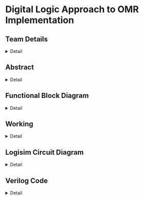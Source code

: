 # Digital Logic Approach to OMR Implementation

<!-- First Section -->
## Team Details
<details>
  <summary>Detail</summary>

  Semester: 3rd Semester, BTech CSE

  Section: S1

  Member-1: Atharva Atul Rege 231CS114 atharvaatulrege.231cs114@nitk.edu.in

  Member-2: B Sriram 231CS116 bsriram.231cs116@nitk.edu.in

  Member-3: Shreyas Lal  231CS156 shreyaslal.231cs156@nitk.edu.in
</details>

<!-- Second Section -->
## Abstract
<details>
  <summary>Detail</summary>

### Motivation
In modern education, fast and accurate automated evaluation of multiple-choice questions (MCQs) is crucial for efficiently managing large-scale assessments. Manual grading is time-consuming and prone to errors. Inspired by this challenge, we set out to build an Optical Mark Recognition (OMR) machine using digital logic that is both precise and efficient. Our motivation stems from the desire to create a practical solution that can be easily implemented in educational institutions with limited resources, providing them a reliable tool for automating the grading process.

### Problem Statement
The manual evaluation of hundreds or thousands of OMR answer sheets in large-scale examinations leads to delays and increased chances of human error. Existing OMR machines, though effective, are often expensive or too complex for smaller institutions to adopt. Our goal is to design a small-scale hardware-based OMR machine using basic digital logic circuits. Our system will scan the answer sheets, compare the student responses with pre-stored solutions, and grade them, displaying the total score for immediate and accurate evaluation.

### Features
- **Digital Memory Storage:** Correct answers are stored in D flip-flops, enabling real-time comparisons with scanned responses and allowing easy reset or updates for new exams.

- **Small-Scale OMR Scanner:** A built-in scanner unit allows the user to insert a hardcopy OMR sheet, where the system uses light-dependent resistors (LDRs) to detect marked answers sequentially.

- **Multiplexing for Question Handling:** A 16-to-1 multiplexer is used to select the correct stored answer from memory based on the question number, enabling seamless transitions during the scanning process.

- **Real-Time Comparison and Evaluation:** The scanned answers are compared to stored correct answers using a digital comparator, with a BCD counter tracking and incrementing the score. The total and positive scores are then displayed on seven-segment displays, providing immediate feedback.

- **Negative Marking:** Two counters track correct and incorrect answers, with the final score calculated by adding positive points and deducting for incorrect ones.
 
</details>


<!-- Third Section -->
## Functional Block Diagram
<details>
  <summary>Detail</summary>
  
![img](https://github.com/shreyaslal/Team-S1-T14-for-DDS-Miniproject-/blob/2b71653ce06b9bfd9641b9a40d2045c4f1e22ab0/Snapshots/S1-T14-BlockDiagram.svg)

</details>


<!-- Fourth Section -->
## Working
<details>
  <summary>Detail</summary>
This project is designed to calculate the final scores of scanned OMR answer sheets by comparing
them with pre-stored correct answers, which are set by the user initially. The score is determined by
awarding +1 for each correct answer and -1 for each incorrect answer. If the final score is negative,
it is displayed as 0; otherwise, the calculated score is shown. Each question has four options (A, B,
C, and D), with only one correct answer.



4-bit D-Flip Flops are used to store the correct answers, with each question having its own
corresponding D-Flip Flop to store the answer. This system is implemented for up to ten questions,
but the number of questions can be scaled as needed. Additionally, we can choose to evaluate fewer
than ten questions for a particular exam if required.


There are four 16:1 multiplexers, one for each option, with the question number currently being
evaluated as their select line. These multiplexers determine whether the corresponding option is
correct for the question being evaluated.


We have developed a small-scale OMR (Optical Mark Recognition) sheet scanner using LightDependent Resistors (LDRs) and LEDs. These components are positioned on opposite sides—LEDs
on top and LDRs on the bottom—where the answer sheet is inserted for scanning. The answer sheet
includes four options for each question, and the correct option must be shaded using a pencil. When
a circle corresponding to an option is shaded, less light from the LEDs passes through the shaded
option compared to the unshaded options. This causes an increase in the resistance of the LDR
associated with the marked option. A circuit is then designed to detect this change in resistance and
generate an ”ON” signal, indicating that the option is marked. This process is repeated for each
question.


To help the circuit detect when responses for the next question are being scanned, a fifth circle
is always shaded. As the paper slides forward for the next question, the LDR beneath this shaded
circle temporarily detects an unshaded area between questions, resulting in reduced resistance. This
fluctuation serves as a clock signal for a counter that tracks the number of questions evaluated.
Finally, the correct answer, retrieved from a multiplexer, is compared to the scanned answer
using a 4-bit comparator. If the marked answer is correct, a counter is incremented to track the
number of correctly answered questions. A real-time display using a 7-segment display shows the
count of correct answers.


Additionally, a separate counter records the number of incorrect answers. A 4-bit subtractor
is then used to calculate the total score by subtracting the number of incorrect answers from the
number of correct ones. If the result is negative, the final score is displayed as zero. The score is
shown on a 7-segment display.


</details>

<!-- Fifth Section -->
## Logisim Circuit Diagram
<details>
  <summary>Detail</summary>

  > Update a neat logisim circuit diagram
</details>

<!-- Sixth Section -->
## Verilog Code
<details>
  <summary>Detail</summary>

  > Neatly update the Verilog code in code style only.
</details>



